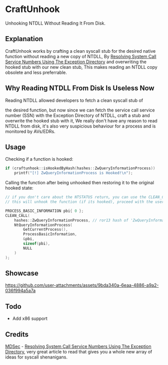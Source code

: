 
# CraftUnhook
Unhooking NTDLL Without Reading It From Disk.

## Explanation
CraftUnhook works by crafting a clean syscall stub for the desired native function without reading a new copy of NTDLL, By [Resolving System Call Service Numbers Using The Exception Directory](https://www.mdsec.co.uk/2022/04/resolving-system-service-numbers-using-the-exception-directory/) and overwriting the hooked stub with our new clean stub, This makes reading an NTDLL copy obsolete and less preferrable.

## Why Reading NTDLL From Disk Is Useless Now
Reading NTDLL allowed developers to fetch a clean syscall stub of 

the desired function, but now since we can fetch the service call service number (SSN) with the Exception Directory of NTDLL, craft a stub and overwrite the hooked stub with it, We really don't have any reason to read NTDLL from disk, it's also very suspicious behaviour for a process and is monitored by AVs/EDRs.

## Usage
Checking if a function is hooked:
```cpp
if (craftunhook::isHookedByHash(hashes::ZwQueryInformationProcess))
    printf("[!] ZwQueryInformationProcess is Hooked!\n");
```

Calling the function after being unhooked then restoring it to the original hooked state:
```cpp
// if you don't care about the NTSTATUS return, you can use the CLEAN_CALL macro.
// this will unhook the function (if its hooked), proceed with the users call and then restore it (if it was hooked) to its original state.

PROCESS_BASIC_INFORMATION pbi{ 0 };
CLEAN_CALL(
    hashes::ZwQueryInformationProcess, // ror13 hash of 'ZwQueryInformationProcess'
    NtQueryInformationProcess(
        GetCurrentProcess(),
        ProcessBasicInformation,
        &pbi,
        sizeof(pbi),
        NULL
    )
);
```

## Showcase
https://github.com/user-attachments/assets/9bda340a-6eaa-4886-a9a2-036f994a5a7a

## Todo
- Add x86 support

## Credits
[MDSec](https://www.mdsec.co.uk/) - [Resolving System Call Service Numbers Using The Exception Directory](https://www.mdsec.co.uk/2022/04/resolving-system-service-numbers-using-the-exception-directory/), very great article to read that gives you a whole new array of ideas for syscall shenanigans.
